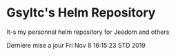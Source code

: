 # Gsyltc's Helm Repository

It-s my personnal helm repository for Jeedom and others

Derniere mise a jour Fri Nov  8 16:15:23 STD 2019
